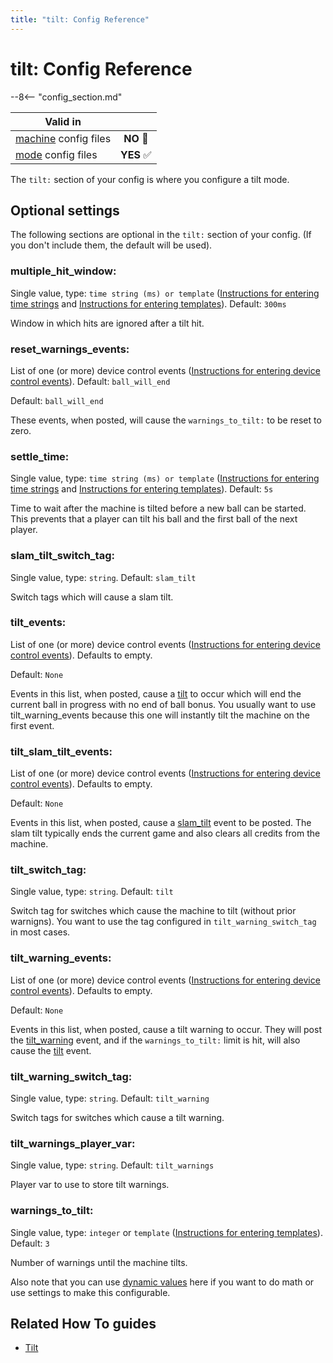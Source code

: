 ```yaml
---
title: "tilt: Config Reference"
---
```


# tilt: Config Reference

--8<-- "config_section.md"

| Valid in | |
|-----|:----:|
|[machine](instructions/machine_config.md) config files |**NO** :no_entry_sign:|
|[mode](instructions/mode_config.md) config files|**YES** :white_check_mark:|

The `tilt:` section of your config is where you configure a tilt mode.

## Optional settings

The following sections are optional in the `tilt:` section of your
config. (If you don't include them, the default will be used).

### multiple_hit_window:

Single value, type: `time string (ms) or template`
([Instructions for entering time strings](instructions/time_strings.md) and
[Instructions for entering templates](instructions/dynamic_values.md)). Default: `300ms`

Window in which hits are ignored after a tilt hit.

### reset_warnings_events:

List of one (or more) device control events
([Instructions for entering device control events](instructions/device_control_events.md)). Default: `ball_will_end`

Default: `ball_will_end`

These events, when posted, will cause the `warnings_to_tilt:` to be
reset to zero.

### settle_time:

Single value, type: `time string (ms) or template`
([Instructions for entering time strings](instructions/time_strings.md) and
[Instructions for entering templates](instructions/dynamic_values.md)). Default: `5s`

Time to wait after the machine is tilted before a new ball can be
started. This prevents that a player can tilt his ball and the first
ball of the next player.

### slam_tilt_switch_tag:

Single value, type: `string`. Default: `slam_tilt`

Switch tags which will cause a slam tilt.

### tilt_events:

List of one (or more) device control events
([Instructions for entering device control events](instructions/device_control_events.md)). Defaults to empty.

Default: `None`

Events in this list, when posted, cause a
[tilt](../events/tilt.md) to occur which will end the
current ball in progress with no end of ball bonus. You usually want to
use tilt_warning_events because this one will instantly tilt the machine
on the first event.

### tilt_slam_tilt_events:

List of one (or more) device control events
([Instructions for entering device control events](instructions/device_control_events.md)). Defaults to empty.

Default: `None`

Events in this list, when posted, cause a
[slam_tilt](../events/slam_tilt.md) event to be posted.
The slam tilt typically ends the current game and also clears all
credits from the machine.

### tilt_switch_tag:

Single value, type: `string`. Default: `tilt`

Switch tag for switches which cause the machine to tilt (without prior
warnigns). You want to use the tag configured in
`tilt_warning_switch_tag` in most cases.

### tilt_warning_events:

List of one (or more) device control events
([Instructions for entering device control events](instructions/device_control_events.md)). Defaults to empty.

Default: `None`

Events in this list, when posted, cause a tilt warning to occur. They
will post the [tilt_warning](../events/tilt_warning.md)
event, and if the `warnings_to_tilt:` limit is hit, will also cause the
[tilt](../events/tilt.md) event.

### tilt_warning_switch_tag:

Single value, type: `string`. Default: `tilt_warning`

Switch tags for switches which cause a tilt warning.

### tilt_warnings_player_var:

Single value, type: `string`. Default: `tilt_warnings`

Player var to use to store tilt warnings.

### warnings_to_tilt:

Single value, type: `integer` or `template`
([Instructions for entering templates](instructions/dynamic_values.md)). Default: `3`

Number of warnings until the machine tilts.

Also note that you can use
[dynamic values](instructions/dynamic_values.md) here if you want to do math or use settings to make this
configurable.

## Related How To guides

* [Tilt](../game_logic/tilt/index.md)

